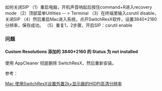如何关闭SIP
（1）重启电脑，开机声音响起后按住command+R进入recovery mode
（2）顶部菜单Uitlities -- > Terminal
（3）在终端里输入csrutil disable，关闭SIP
（4）然后重启Mac进入系统，点开SwitchResX软件，设置3840*2160分辨率，保存成功。
（5）重复1，2步骤，开启SIP：csrutil enable



### 问题

#### Custom Resolutions 添加的 3840*2160 的 Status 为 not installed

使用 AppCleaner 彻底删除 SwitchResX，然后重新安装。



参考：

[Mac 使用SwitchResX设置外置2k+显示器的HIDPI高清分辨率](https://www.jianshu.com/p/c8f552fffa9b)

